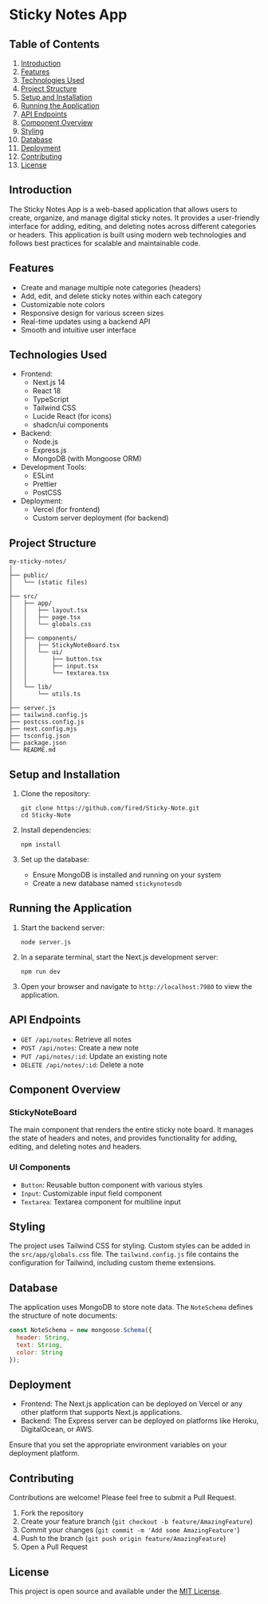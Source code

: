 # Sticky Notes App

## Table of Contents
1. [Introduction](#introduction)
2. [Features](#features)
3. [Technologies Used](#technologies-used)
4. [Project Structure](#project-structure)
5. [Setup and Installation](#setup-and-installation)
6. [Running the Application](#running-the-application)
7. [API Endpoints](#api-endpoints)
8. [Component Overview](#component-overview)
9. [Styling](#styling)
10. [Database](#database)
11. [Deployment](#deployment)
12. [Contributing](#contributing)
13. [License](#license)

## Introduction

The Sticky Notes App is a web-based application that allows users to create, organize, and manage digital sticky notes. It provides a user-friendly interface for adding, editing, and deleting notes across different categories or headers. This application is built using modern web technologies and follows best practices for scalable and maintainable code.

## Features

- Create and manage multiple note categories (headers)
- Add, edit, and delete sticky notes within each category
- Customizable note colors
- Responsive design for various screen sizes
- Real-time updates using a backend API
- Smooth and intuitive user interface

## Technologies Used

- Frontend:
  - Next.js 14
  - React 18
  - TypeScript
  - Tailwind CSS
  - Lucide React (for icons)
  - shadcn/ui components
- Backend:
  - Node.js
  - Express.js
  - MongoDB (with Mongoose ORM)
- Development Tools:
  - ESLint
  - Prettier
  - PostCSS
- Deployment:
  - Vercel (for frontend)
  - Custom server deployment (for backend)

## Project Structure

```
my-sticky-notes/
│
├── public/
│   └── (static files)
│
├── src/
│   ├── app/
│   │   ├── layout.tsx
│   │   ├── page.tsx
│   │   └── globals.css
│   │
│   ├── components/
│   │   ├── StickyNoteBoard.tsx
│   │   └── ui/
│   │       ├── button.tsx
│   │       ├── input.tsx
│   │       └── textarea.tsx
│   │
│   └── lib/
│       └── utils.ts
│
├── server.js
├── tailwind.config.js
├── postcss.config.js
├── next.config.mjs
├── tsconfig.json
├── package.json
└── README.md
```

## Setup and Installation

1. Clone the repository:
   ```
   git clone https://github.com/fired/Sticky-Note.git
   cd Sticky-Note
   ```

2. Install dependencies:
   ```
   npm install
   ```

3. Set up the database:
   - Ensure MongoDB is installed and running on your system
   - Create a new database named `stickynotesdb`

## Running the Application

1. Start the backend server:
   ```
   node server.js
   ```

2. In a separate terminal, start the Next.js development server:
   ```
   npm run dev
   ```

3. Open your browser and navigate to `http://localhost:7980` to view the application.

## API Endpoints

- `GET /api/notes`: Retrieve all notes
- `POST /api/notes`: Create a new note
- `PUT /api/notes/:id`: Update an existing note
- `DELETE /api/notes/:id`: Delete a note

## Component Overview

### StickyNoteBoard

The main component that renders the entire sticky note board. It manages the state of headers and notes, and provides functionality for adding, editing, and deleting notes and headers.

### UI Components

- `Button`: Reusable button component with various styles
- `Input`: Customizable input field component
- `Textarea`: Textarea component for multiline input

## Styling

The project uses Tailwind CSS for styling. Custom styles can be added in the `src/app/globals.css` file. The `tailwind.config.js` file contains the configuration for Tailwind, including custom theme extensions.

## Database

The application uses MongoDB to store note data. The `NoteSchema` defines the structure of note documents:

```javascript
const NoteSchema = new mongoose.Schema({
  header: String,
  text: String,
  color: String
});
```

## Deployment

- Frontend: The Next.js application can be deployed on Vercel or any other platform that supports Next.js applications.
- Backend: The Express server can be deployed on platforms like Heroku, DigitalOcean, or AWS.

Ensure that you set the appropriate environment variables on your deployment platform.

## Contributing

Contributions are welcome! Please feel free to submit a Pull Request.

1. Fork the repository
2. Create your feature branch (`git checkout -b feature/AmazingFeature`)
3. Commit your changes (`git commit -m 'Add some AmazingFeature'`)
4. Push to the branch (`git push origin feature/AmazingFeature`)
5. Open a Pull Request

## License

This project is open source and available under the [MIT License](LICENSE).